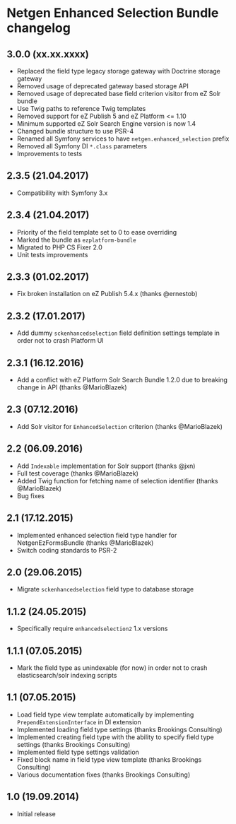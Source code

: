 Netgen Enhanced Selection Bundle changelog
==========================================

3.0.0 (xx.xx.xxxx)
------------------

* Replaced the field type legacy storage gateway with Doctrine storage gateway
* Removed usage of deprecated gateway based storage API
* Removed usage of deprecated base field criterion visitor from eZ Solr bundle
* Use Twig paths to reference Twig templates
* Removed support for eZ Publish 5 and eZ Platform <= 1.10
* Minimum supported eZ Solr Search Engine version is now 1.4
* Changed bundle structure to use PSR-4
* Renamed all Symfony services to have `netgen.enhanced_selection` prefix
* Removed all Symfony DI `*.class` parameters
* Improvements to tests

2.3.5 (21.04.2017)
------------------

* Compatibility with Symfony 3.x

2.3.4 (21.04.2017)
------------------

* Priority of the field template set to 0 to ease overriding
* Marked the bundle as `ezplatform-bundle`
* Migrated to PHP CS Fixer 2.0
* Unit tests improvements

2.3.3 (01.02.2017)
------------------

* Fix broken installation on eZ Publish 5.4.x (thanks @ernestob)

2.3.2 (17.01.2017)
------------------

* Add dummy `sckenhancedselection` field definition settings template in order not to crash Platform UI

2.3.1 (16.12.2016)
------------------

* Add a conflict with eZ Platform Solr Search Bundle 1.2.0 due to breaking change in API (thanks @MarioBlazek)

2.3 (07.12.2016)
----------------

* Add Solr visitor for `EnhancedSelection` criterion (thanks @MarioBlazek)

2.2 (06.09.2016)
----------------

* Add `Indexable` implementation for Solr support (thanks @jxn)
* Full test coverage (thanks @MarioBlazek)
* Added Twig function for fetching name of selection identifier (thanks @MarioBlazek)
* Bug fixes

2.1 (17.12.2015)
----------------

* Implemented enhanced selection field type handler for NetgenEzFormsBundle (thanks @MarioBlazek)
* Switch coding standards to PSR-2

2.0 (29.06.2015)
----------------

* Migrate `sckenhancedselection` field type to database storage

1.1.2 (24.05.2015)
------------------

* Specifically require `enhancedselection2` 1.x versions

1.1.1 (07.05.2015)
------------------

* Mark the field type as unindexable (for now) in order not to crash elasticsearch/solr indexing scripts

1.1 (07.05.2015)
----------------

* Load field type view template automatically by implementing `PrependExtensionInterface` in DI extension
* Implemented loading field type settings (thanks Brookings Consulting)
* Implemented creating field type with the ability to specify field type settings (thanks Brookings Consulting)
* Implemented field type settings validation
* Fixed block name in field type view template (thanks Brookings Consulting)
* Various documentation fixes (thanks Brookings Consulting)

1.0 (19.09.2014)
----------------

* Initial release
